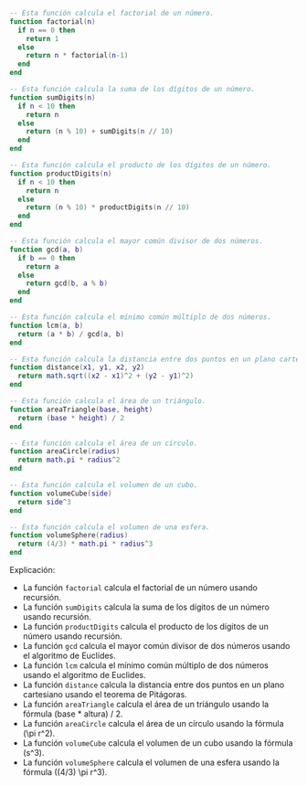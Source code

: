 ```lua
-- Esta función calcula el factorial de un número.
function factorial(n)
  if n == 0 then
    return 1
  else
    return n * factorial(n-1)
  end
end

-- Esta función calcula la suma de los dígitos de un número.
function sumDigits(n)
  if n < 10 then
    return n
  else
    return (n % 10) + sumDigits(n // 10)
  end
end

-- Esta función calcula el producto de los dígitos de un número.
function productDigits(n)
  if n < 10 then
    return n
  else
    return (n % 10) * productDigits(n // 10)
  end
end

-- Esta función calcula el mayor común divisor de dos números.
function gcd(a, b)
  if b == 0 then
    return a
  else
    return gcd(b, a % b)
  end
end

-- Esta función calcula el mínimo común múltiplo de dos números.
function lcm(a, b)
  return (a * b) / gcd(a, b)
end

-- Esta función calcula la distancia entre dos puntos en un plano cartesiano.
function distance(x1, y1, x2, y2)
  return math.sqrt((x2 - x1)^2 + (y2 - y1)^2)
end

-- Esta función calcula el área de un triángulo.
function areaTriangle(base, height)
  return (base * height) / 2
end

-- Esta función calcula el área de un círculo.
function areaCircle(radius)
  return math.pi * radius^2
end

-- Esta función calcula el volumen de un cubo.
function volumeCube(side)
  return side^3
end

-- Esta función calcula el volumen de una esfera.
function volumeSphere(radius)
  return (4/3) * math.pi * radius^3
end
```

Explicación:

* La función `factorial` calcula el factorial de un número usando recursión.
* La función `sumDigits` calcula la suma de los dígitos de un número usando recursión.
* La función `productDigits` calcula el producto de los dígitos de un número usando recursión.
* La función `gcd` calcula el mayor común divisor de dos números usando el algoritmo de Euclides.
* La función `lcm` calcula el mínimo común múltiplo de dos números usando el algoritmo de Euclides.
* La función `distance` calcula la distancia entre dos puntos en un plano cartesiano usando el teorema de Pitágoras.
* La función `areaTriangle` calcula el área de un triángulo usando la fórmula (base * altura) / 2.
* La función `areaCircle` calcula el área de un círculo usando la fórmula \(\pi r^2\).
* La función `volumeCube` calcula el volumen de un cubo usando la fórmula \(s^3\).
* La función `volumeSphere` calcula el volumen de una esfera usando la fórmula \((4/3) \pi r^3\).